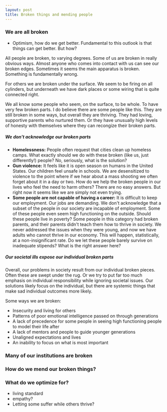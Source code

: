 ```yaml
---
layout: post
title: Broken things and mending people
---
```


### We are all broken

- Optimism, how do we get better. Fundamental to this outlook is that things can get better. But how? 

All people are broken, to varying degrees. Some of us are broken in really obvious ways. Almost anyone who comes into contact with us can see our broken edges. Sometimes it seems the main apparatus is broken. Something is fundamentally wrong. 

For others we are broken under the surface. We seem to be firing on all cylinders, but underneath we have dark places or some wiring that is quite connected right. 

We all know some people who seem, on the surface, to be whole. To have very few broken parts. I do believe there are some people like this. They are still broken in some ways, but overall they are thriving. They had loving, supportive parents who nurtured them. Or they have unusually high levels of honesty with themselves where they can recongize their broken parts. 

##### We don't acknowledge our broken parts

- **Homelessness:** People often request that cities clean up homeless camps. What exactly should we do with these broken (like us, just differently!) people? No, seriously, what is the solution? 
- **Gun violence:** It feels like it is open season on humans in the United States. Our children feel unsafe in schools. We are desensitized to violence to the point where if we hear about a mass shooting we often forget about it in a day or two. How do we help the broken people in our lives who feel the need to harm others? There are no easy answers. But right now it seems like we are simply not even trying.  
- **Some people are not capable of having a career:** It is difficult to keep our employment. Our jobs are demanding. We don't acknowledge that a subset of the people in our society are incapable of employment. Some of these people even seem high functioning on the outside. Should these people live in poverty? Some people in this category had broken parents, and their parents didn't teach them how to thrive in society. We never addressed the issues when they were young, and now we have adults who cannot thrive in our economy. This will happen, statistically, at a non-insignificant rate. Do we let these people barely survive on inadequate stipends? What is the right answer here? 

##### Our societal ills expose our individual broken parts

Overall, our problems in society result from our individual broken pieces. Often these are swept under the rug. Or we try to put far too much emphasis on individual responsibility while ignoring societal issues. Our solutions likely focus on the individual, but there are systemic things that make sad individual outcomes more likely. 

Some ways we are broken: 

- Insecurity and living for others
- Patterns of poor emotional intelligence passed on through generations
- A lack of precedence for some people in seeing high functioning people to model their life after
- A lack of mentors and people to guide younger generations
- Unaligned expectations and lives
- An inability to focus on what is most important

### Many of our institutions are broken



### How do we mend our broken things? 


### What do we optimize for? 

- living standard
- empathy?
- Letting some suffer while others thrive? 